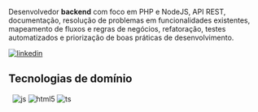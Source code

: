 Desenvolvedor **backend** com foco em PHP e NodeJS, API REST, documentação, resolução de problemas em funcionalidades existentes, mapeamento de fluxos e regras de negócios, refatoração, testes automatizados e priorização de boas práticas de desenvolvimento.

[![linkedin](https://img.shields.io/badge/LinkedIn-0077B5?style=for-the-badge&logo=linkedin&logoColor=white)](https://www.linkedin.com/in/filipe-assun%C3%A7%C3%A3o-3a54a0bb/)

## Tecnologias de domínio
<div style="display: inline_block">
  <img align="center" alt="" src="https://img.shields.io/badge/PHP-777BB4?style=for-the-badge&logo=php&logoColor=white"/>
  <img align="center" alt="" src="https://img.shields.io/badge/Node.js-43853D?style=for-the-badge&logo=node.js&logoColor=white"/>
  <img align="center" alt="js" src="https://img.shields.io/badge/JavaScript-F7DF1E?style=for-the-badge&logo=javascript&logoColor=black"/>
  <img align="center" alt="html5" src="https://img.shields.io/badge/HTML5-E34F26?style=for-the-badge&logo=html5&logoColor=white"/>
  <img align="center" alt="ts" src="https://img.shields.io/badge/TypeScript-007ACC?style=for-the-badge&logo=typescript&logoColor=white"/>
  <img align="center" alt="" src="https://img.shields.io/badge/Laravel-FF2D20?style=for-the-badge&logo=laravel&logoColor=white"/>

  <img align="center" alt="" src="https://img.shields.io/badge/Express.js-404D59?style=for-the-badge" />
  <img align="center" alt="" src="https://img.shields.io/badge/PostgreSQL-316192?style=for-the-badge&logo=postgresql&logoColor=white"/>
  <img align="center" alt="" src="https://img.shields.io/badge/MySQL-00000F?style=for-the-badge&logo=mysql&logoColor=white"/>
  <img align="center" alt="" src="https://img.shields.io/badge/Microsoft_SQL_Server-CC2927?style=for-the-badge&logo=microsoft-sql-server&logoColor=white"/>
  <img align="center" alt="" src="https://img.shields.io/badge/MongoDB-4EA94B?style=for-the-badge&logo=mongodb&logoColor=white"/>

  <img align="center" alt="" src="https://img.shields.io/badge/Google_Cloud-4285F4?style=for-the-badge&logo=google-cloud&logoColor=white"/>
  <img align="center" alt="" src="https://img.shields.io/badge/rabbitmq-%23FF6600.svg?&style=for-the-badge&logo=rabbitmq&logoColor=white"/>
  <img align="center" alt="" src="https://img.shields.io/badge/redis-%23DD0031.svg?&style=for-the-badge&logo=redis&logoColor=white"/>
  <img align="center" alt="" src="https://img.shields.io/badge/docker-%230db7ed.svg?style=for-the-badge&logo=docker&logoColor=white"/>
  <img align="center" alt="" src="https://img.shields.io/badge/Linux-FCC624?style=for-the-badge&logo=linux&logoColor=black"/>
  <img align="center" alt="" src="https://img.shields.io/badge/-Swagger-%23Clojure?style=for-the-badge&logo=swagger&logoColor=white"/>
</div><br/>
